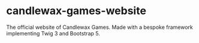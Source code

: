 # candlewax-games-website
The official website of Candlewax Games. Made with a bespoke framework implementing Twig 3 and Bootstrap 5.
